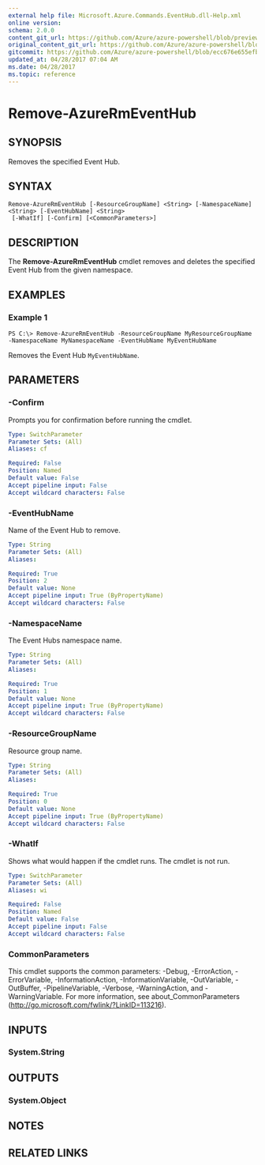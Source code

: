 ```yaml
---
external help file: Microsoft.Azure.Commands.EventHub.dll-Help.xml
online version:
schema: 2.0.0
content_git_url: https://github.com/Azure/azure-powershell/blob/preview/src/ResourceManager/EventHub/Commands.EventHub/help/Remove-AzureRmEventHub.md
original_content_git_url: https://github.com/Azure/azure-powershell/blob/preview/src/ResourceManager/EventHub/Commands.EventHub/help/Remove-AzureRmEventHub.md
gitcommit: https://github.com/Azure/azure-powershell/blob/ecc676e655efba8fe325ff757ca9c67e3ca655e9
updated_at: 04/28/2017 07:04 AM
ms.date: 04/28/2017
ms.topic: reference
---
```


# Remove-AzureRmEventHub

## SYNOPSIS
Removes the specified Event Hub.

## SYNTAX

```
Remove-AzureRmEventHub [-ResourceGroupName] <String> [-NamespaceName] <String> [-EventHubName] <String>
 [-WhatIf] [-Confirm] [<CommonParameters>]
```

## DESCRIPTION
The **Remove-AzureRmEventHub** cmdlet removes and deletes the specified Event Hub from the given namespace.

## EXAMPLES

### Example 1
```
PS C:\> Remove-AzureRmEventHub -ResourceGroupName MyResourceGroupName -NamespaceName MyNamespaceName -EventHubName MyEventHubName
```

Removes the Event Hub `MyEventHubName`.

## PARAMETERS

### -Confirm
Prompts you for confirmation before running the cmdlet.

```yaml
Type: SwitchParameter
Parameter Sets: (All)
Aliases: cf

Required: False
Position: Named
Default value: False
Accept pipeline input: False
Accept wildcard characters: False
```

### -EventHubName
Name of the Event Hub to remove.

```yaml
Type: String
Parameter Sets: (All)
Aliases: 

Required: True
Position: 2
Default value: None
Accept pipeline input: True (ByPropertyName)
Accept wildcard characters: False
```

### -NamespaceName
The Event Hubs namespace name.

```yaml
Type: String
Parameter Sets: (All)
Aliases: 

Required: True
Position: 1
Default value: None
Accept pipeline input: True (ByPropertyName)
Accept wildcard characters: False
```

### -ResourceGroupName
Resource group name.

```yaml
Type: String
Parameter Sets: (All)
Aliases: 

Required: True
Position: 0
Default value: None
Accept pipeline input: True (ByPropertyName)
Accept wildcard characters: False
```

### -WhatIf
Shows what would happen if the cmdlet runs.
The cmdlet is not run.

```yaml
Type: SwitchParameter
Parameter Sets: (All)
Aliases: wi

Required: False
Position: Named
Default value: False
Accept pipeline input: False
Accept wildcard characters: False
```

### CommonParameters
This cmdlet supports the common parameters: -Debug, -ErrorAction, -ErrorVariable, -InformationAction, -InformationVariable, -OutVariable, -OutBuffer, -PipelineVariable, -Verbose, -WarningAction, and -WarningVariable. For more information, see about_CommonParameters (http://go.microsoft.com/fwlink/?LinkID=113216).

## INPUTS

### System.String

## OUTPUTS

### System.Object

## NOTES

## RELATED LINKS

